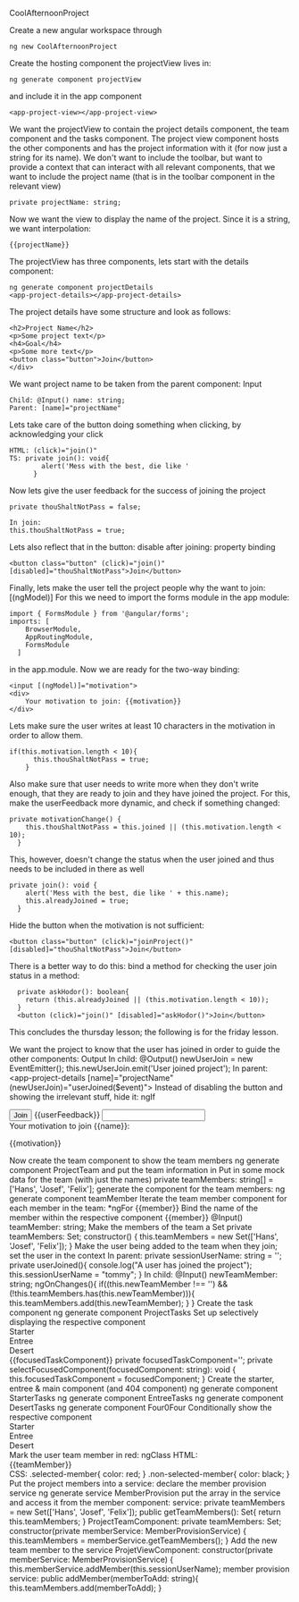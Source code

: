 CoolAfternoonProject

Create a new angular workspace through
```
ng new CoolAfternoonProject
```

Create the hosting component the projectView lives in:
```
ng generate component projectView
```

and include it in the app component
```
<app-project-view></app-project-view>
```

We want the projectView to contain the project details component, the team component and the tasks component.
The project view component hosts the other components and has the project information with it (for now just a string for its name).
We don't want to include the toolbar, but want to provide a context that can interact with all relevant components, that we want to include the project name (that is in the toolbar component in the relevant view)

```
private projectName: string;
```

Now we want the view to display the name of the project.
Since it is a string, we want interpolation:
```
{{projectName}}
```

The projectView has three components, lets start with the details component:
```
ng generate component projectDetails
<app-project-details></app-project-details>
```

The project details have some structure and look as follows:
```
<h2>Project Name</h2>
<p>Some project text</p>
<h4>Goal</h4>
<p>Some more text</p>
<button class="button">Join</button>
</div>
```

We want project name to be taken from the parent component: Input
```
Child: @Input() name: string;
Parent: [name]="projectName"
```

Lets take care of the button doing something when clicking, by acknowledging your click
```
HTML: (click)="join()"
TS: private join(): void{
        alert('Mess with the best, die like '
      }
```

Now lets give the user feedback for the success of joining the project
```
private thouShaltNotPass = false;

In join:
this.thouShaltNotPass = true;
```


Lets also reflect that in the button: disable after joining: property binding
```
<button class="button" (click)="join()" [disabled]="thouShaltNotPass">Join</button>
```

Finally, lets make the user tell the project people why the want to join: [(ngModel)]
For this we need to import the forms module in the app module:
``` 
import { FormsModule } from '@angular/forms';
imports: [
    BrowserModule,
    AppRoutingModule,
    FormsModule
  ]
```

in the app.module.
Now we are ready for the two-way binding:
```
<input [(ngModel)]="motivation">
<div>
    Your motivation to join: {{motivation}}
</div> 
```

Lets make sure the user writes at least 10 characters in the motivation in order to allow them.
```
if(this.motivation.length < 10){
      this.thouShaltNotPass = true;
    }
```

Also make sure that user needs to write more when they don't write enough, that they are ready to join and they have joined the project.
For this, make the userFeedback more dynamic, and check if something changed:
```
private motivationChange() {
    this.thouShaltNotPass = this.joined || (this.motivation.length < 10);
  }
```

This, however, doesn't change the status when the user joined and thus needs to be included in there as well
```
private join(): void {
    alert('Mess with the best, die like ' + this.name);
    this.alreadyJoined = true;
  }
```
 
Hide the button when the motivation is not sufficient:
```
<button class="button" (click)="joinProject()" [disabled]="thouShaltNotPass">Join</button>
```

There is a better way to do this: bind a method for checking the user join status in a method:
```
  private askHodor(): boolean{
    return (this.alreadyJoined || (this.motivation.length < 10));
  }
  <button (click)="join()" [disabled]="askHodor()">Join</button>
```

This concludes the thursday lesson; the following is for the friday lesson.

We want the project to know that the user has joined in order to guide the other components: Output
In child:
@Output() newUserJoin = new EventEmitter<string>();
this.newUserJoin.emit('User joined project');
In parent:
<app-project-details [name]="projectName" (newUserJoin)="userJoined($event)"></app-project-details>
Instead of disabling the button and showing the irrelevant stuff, hide it: ngIf
<div *ngIf="!joined">
    <button class="button" (click)="joinProject()" [disabled]="joined || (motivation.length < 40)">Join</button>
    {{userFeedback}}
    <input [(ngModel)]="motivation" (ngModelChange)="motivationChange()">
    <div>
        Your motivation to join {{name}}:
        <p>
            {{motivation}}
        </p>
    </div> 
    </div>
</div>
Now create the team component to show the team members
ng generate component ProjectTeam
and put the team information in
Put in some mock data for the team (with just the names)
private teamMembers: string[] = ['Hans', 'Josef', 'Felix'];
generate the component for the team members:
ng generate component teamMember
Iterate the team member component for each member in the team: *ngFor
<app-team-member *ngFor="let member of teamMembers">{{member}}</app-team-member>
Bind the name of the member within the respective component
<app-team-member *ngFor="let member of teamMembers" [teamMember]="member">{{member}}</app-team-member>
@Input() teamMember: string;
Make the members of the team a Set
private teamMembers: Set<String>;
constructor() { 
    this.teamMembers = new Set<String>(['Hans', 'Josef', 'Felix']);
  }
Make the user being added to the team when they join; set the user in the context
In parent:
private sessionUserName: string = '';
<app-project-team [newMember]="sessionUserName"></app-project-team>
private userJoined(){
    console.log("A user has joined the project");
    this.sessionUserName = "tommy";
  }
In child:
@Input() newTeamMember: string;  
ngOnChanges(){
    if((this.newTeamMember !== '') && (!this.teamMembers.has(this.newTeamMember))){
      this.teamMembers.add(this.newTeamMember);
    }
  }
Create the task component
ng generate component ProjectTasks
<app-project-task></app-project-task>
Set up selectively displaying the respective component
<div (click)="selectFocusedComponent('starter')">Starter</div>
<div (click)="selectFocusedComponent('entree')">Entree</div>
<div (click)="selectFocusedComponent('desert')">Desert</div>
{{focusedTaskComponent}}
private focusedTaskComponent='';
private selectFocusedComponent(focusedComponent: string): void {
    this.focusedTaskComponent = focusedComponent;
  }
Create the starter, entree & main component (and 404 component)
ng generate component StarterTasks
ng generate component EntreeTasks
ng generate component DesertTasks
ng generate component Four0Four
Conditionally show the respective component
<div [ngSwitch]="focusedTaskComponent">
<div (click)="selectFocusedComponent('starter')">Starter</div>
<app-starter-tasks *ngSwitchCase="'starter'"></app-starter-tasks>
<div (click)="selectFocusedComponent('entree')">Entree</div>
<app-entree-tasks *ngSwitchCase="'entree'"></app-entree-tasks>
<div (click)="selectFocusedComponent('desert')">Desert</div>
<app-desert-tasks *ngSwitchCase="'desert'"></app-desert-tasks>
<app-four-ofour-component *ngSwitchDefault></app-four-ofour-component>
</div>
Mark the user team member in red: ngClass
HTML:
<div [ngClass]="(teamMember === 'tommy') ? 'selected-member' : non-selected-member">
{{teamMember}}
</div>
CSS:
.selected-member{
    color: red;
}
.non-selected-member{
    color: black;
}
Put the project members into a service: declare the member provision service
ng generate service MemberProvision
put the array in the service and access it from the member component:
service:
private teamMembers = new Set<String>(['Hans', 'Josef', 'Felix']);
  public getTeamMembers(): Set<String>{
    return this.teamMembers;
  }
ProjectTeamComponent:
  private teamMembers: Set<String>;
  constructor(private memberService: MemberProvisionService) { 
    this.teamMembers = memberService.getTeamMembers();
  }
Add the new team member to the service
ProjetViewComponent:
constructor(private memberService: MemberProvisionService) {
this.memberService.addMember(this.sessionUserName);
member provision service:
  public addMember(memberToAdd: string){
    this.teamMembers.add(memberToAdd);
  }